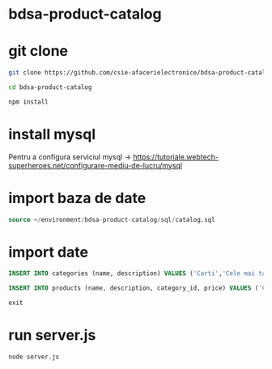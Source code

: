 # bdsa-product-catalog

# git clone

```bash
git clone https://github.com/csie-afacerielectronice/bdsa-product-catalog.git
```

```bash
cd bdsa-product-catalog
```

```bash
npm install
```

# install mysql

Pentru a configura serviciul mysql -> https://tutoriale.webtech-superheroes.net/configurare-mediu-de-lucru/mysql

# import baza de date

```sql
source ~/environment/bdsa-product-catalog/sql/catalog.sql
```

# import date

```sql
INSERT INTO categories (name, description) VALUES ('Carti','Cele mai tari carti');
```

```sql
INSERT INTO products (name, description, category_id, price) VALUES ('Clean Code', 'Make code great again!', 1, 100);
```

```sql
exit
```

# run server.js

```bash
node server.js
```


